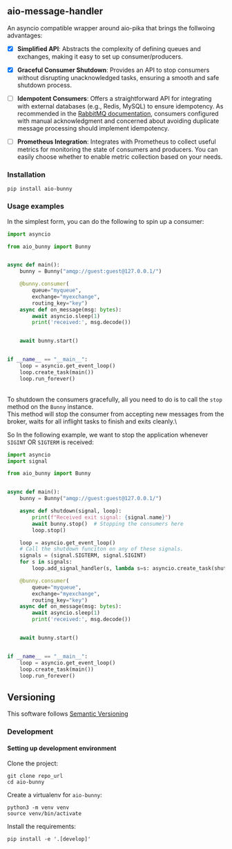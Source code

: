 ## aio-message-handler

An asyncio compatible wrapper around aio-pika that brings the follwoing advantages:
- [x] **Simplified API**: Abstracts the complexity of defining queues and exchanges, making it easy to set up consumer/producers.
- [x] **Graceful Consumer Shutdown**: Provides an API to stop consumers without disrupting unacknowledged tasks, ensuring a smooth and safe shutdown process.
- [ ] **Idempotent Consumers**: Offers a straightforward API for integrating with external databases (e.g., Redis, MySQL) to ensure idempotency. As recommended in the [RabbitMQ documentation](https://www.rabbitmq.com/docs/confirms#automatic-requeueing), consumers configured with manual acknowledgment and concerned about avoiding duplicate message processing should implement idempotency.
- [ ] **Prometheus Integration**: Integrates with Prometheus to collect useful metrics for monitoring the state of consumers and producers. You can easily choose whether to enable metric collection based on your needs.


### Installation
```
pip install aio-bunny
```
### Usage examples
In the simplest form, you can do the following to spin up a consumer:
``` python
import asyncio

from aio_bunny import Bunny


async def main():
    bunny = Bunny("amqp://guest:guest@127.0.0.1/")

    @bunny.consumer(
        queue="myqueue",
        exchange="myexchange",
        routing_key="key")
    async def on_message(msg: bytes):
        await asyncio.sleep(1)
        print('received:', msg.decode())


    await bunny.start()


if __name__ == "__main__":
    loop = asyncio.get_event_loop()
    loop.create_task(main())
    loop.run_forever()
```
\
To shutdown the consumers gracefully, all you need to do is to call the `stop` method on the `Bunny` instance. \
This method will stop the consumer from accepting new messages from the broker, waits for all inflight tasks to finish and exits cleanly.\

So In the following example, we want to stop the application whenever `SIGINT` OR `SIGTERM` is received:
``` python
import asyncio
import signal

from aio_bunny import Bunny


async def main():
    bunny = Bunny("amqp://guest:guest@127.0.0.1/")

    async def shutdown(signal, loop):
        print(f"Received exit signal: {signal.name}")
        await bunny.stop()  # Stopping the consumers here
        loop.stop()

    loop = asyncio.get_event_loop()
    # Call the shutdown funciton on any of these signals.
    signals = (signal.SIGTERM, signal.SIGINT)
    for s in signals:
        loop.add_signal_handler(s, lambda s=s: asyncio.create_task(shutdown(s, loop)))

    @bunny.consumer(
        queue="myqueue",
        exchange="myexchange",
        routing_key="key")
    async def on_message(msg: bytes):
        await asyncio.sleep(1)
        print('received:', msg.decode())


    await bunny.start()


if __name__ == "__main__":
    loop = asyncio.get_event_loop()
    loop.create_task(main())
    loop.run_forever()
```
## Versioning
This software follows [Semantic Versioning](https://semver.org/)
### Development

#### Setting up development environment
Clone the project:
```
git clone repo_url
cd aio-bunny
```
Create a virtualenv for `aio-bunny`:
```
python3 -m venv venv
source venv/bin/activate
```
Install the requirements:
```
pip install -e '.[develop]'
```